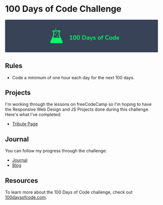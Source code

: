 # 100 Days of Code Challenge

![logo](logo.png)

## Rules

* Code a minimum of one hour each day for the next 100 days.

## Projects
I'm working through the lessons on freeCodeCamp so I'm hoping to have the Responsive Web Design and JS Projects done during this challenge. 
Here's what I've completed: 

* [Tribute Page](https://codepen.io/aprilblossoms/full/KKgZzNN)

## Journal

You can follow my progress through the challenge: 

* [Journal](https://github.com/AprilBlossoms/100-Days/blob/master/journal/round-1-log.md)
* [Blog](https://aprilmayblossoms.tumblr.com/100Days)

## Resources

To learn more about the 100 Days of Code challenge, check out [100daysofcode.com](https://www.100daysofcode.com).
